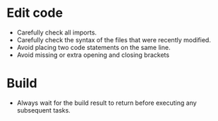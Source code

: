 # Edit code
- Carefully check all imports.
- Carefully check the syntax of the files that were recently modified.
- Avoid placing two code statements on the same line.
- Avoid missing or extra opening and closing brackets

# Build
- Always wait for the build result to return before executing any subsequent tasks.